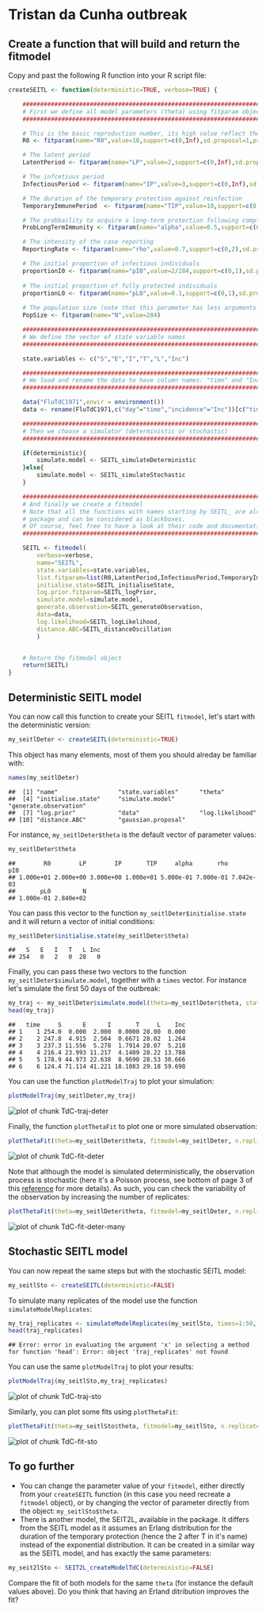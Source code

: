 


# Tristan da Cunha outbreak

## Create a function that will build and return the fitmodel

Copy and past the following R function into your R script file:


```r
createSEITL <- function(deterministic=TRUE, verbose=TRUE) {

	#########################################################################################
	# First we define all model parameters (theta) using fitparam objects.
	#########################################################################################

	# This is the basic reproduction number, its high value reflect the high contact rate among islanders.
	R0 <- fitparam(name="R0",value=10,support=c(0,Inf),sd.proposal=1,prior=list(distribution="dunif",parameters=c(min=1,max=100))) 

	# The latent period
	LatentPeriod <- fitparam(name="LP",value=2,support=c(0,Inf),sd.proposal=0.5,prior=list(distribution="dunif",parameters=c(min=0,max=7))) 

	# The infcetious period
	InfectiousPeriod <- fitparam(name="IP",value=3,support=c(0,Inf),sd.proposal=0.5,prior=list(distribution="dunif",parameters=c(min=0,max=30))) 

	# The duration of the temporary protection against reinfection
	TemporaryImmunePeriod  <- fitparam(name="TIP",value=10,support=c(0,Inf),sd.proposal=2,prior=list(distribution="dunif",parameters=c(min=0,max=50))) 

	# The probbaility to acquire a long-term protection following completion of the temporary immunity
	ProbLongTermImmunity <- fitparam(name="alpha",value=0.5,support=c(0,1),sd.proposal=0.1,prior=list(distribution="dunif",parameters=c(min=0,max=1))) 

	# The intensity of the case reporting
	ReportingRate <- fitparam(name="rho",value=0.7,support=c(0,2),sd.proposal=0.1,prior=list(distribution="dunif",parameters=c(min=0,max=2))) 

	# The initial proportion of infectious individuals
	proportionI0 <- fitparam(name="pI0",value=2/284,support=c(0,1),sd.proposal=1/284,prior=list(distribution="dunif",parameters=c(min=1/284,max=5/284))) 
	
	# The initial proportion of fully protected individuals
	proportionL0 <- fitparam(name="pL0",value=0.1,support=c(0,1),sd.proposal=0.01,prior=list(distribution="dunif",parameters=c(min=0.0,max=0.5))) 
	
	# The population size (note that this parameter has less arguments since it is fixed)	
	PopSize <- fitparam(name="N",value=284) 

	#########################################################################################
	# We define the vector of state variable names
	#########################################################################################

	state.variables <- c("S","E","I","T","L","Inc")

	#########################################################################################
	# We load and rename the data to have column names: "time" and "Inc"
	#########################################################################################

	data("FluTdC1971",envir = environment())
	data <- rename(FluTdC1971,c("day"="time","incidence"="Inc"))[c("time","Inc")]

	#########################################################################################
	# Then we choose a simulator (deterministic or stochastic)
	#########################################################################################

	if(deterministic){
		simulate.model <- SEITL_simulateDeterministic
	}else{
		simulate.model <- SEITL_simulateStochastic
	}

	#########################################################################################
	# And finally we create a fitmodel 
	# Note that all the functions with names starting by SEITL_ are already coded in the 
	# package and can be considered as blackboxes. 
	# Of course, feel free to have a look at their code and documentation.
	#########################################################################################

	SEITL <- fitmodel(
		verbose=verbose,
		name="SEITL",
		state.variables=state.variables,
		list.fitparam=list(R0,LatentPeriod,InfectiousPeriod,TemporaryImmunePeriod,ProbLongTermImmunity,ReportingRate,proportionI0,proportionL0,PopSize), 
		initialise.state=SEITL_initialiseState,
		log.prior.fitparam=SEITL_logPrior,
		simulate.model=simulate.model, 
		generate.observation=SEITL_generateObservation, 
		data=data, 
		log.likelihood=SEITL_logLikelihood,
		distance.ABC=SEITL_distanceOscillation
		) 


	# Return the fitmodel object
	return(SEITL)
}
```

## Deterministic SEITL model

You can now call this function to create your SEITL `fitmodel`, let's start with the deterministic version:


```r
my_seitlDeter <- createSEITL(deterministic=TRUE)
```



This object has many elements, most of them you should alreday be familiar with:


```r
names(my_seitlDeter)
```

```
##  [1] "name"                 "state.variables"      "theta"               
##  [4] "initialise.state"     "simulate.model"       "generate.observation"
##  [7] "log.prior"            "data"                 "log.likelihood"      
## [10] "distance.ABC"         "gaussian.proposal"
```

For instance, `my_seitlDeter$theta` is the default vector of parameter values:

```r
my_seitlDeter$theta
```

```
##        R0        LP        IP       TIP     alpha       rho       pI0 
## 1.000e+01 2.000e+00 3.000e+00 1.000e+01 5.000e-01 7.000e-01 7.042e-03 
##       pL0         N 
## 1.000e-01 2.840e+02
```

You can pass this vector to the function `my_seitlDeter$initialise.state` and it will return a vector of initial conditions:

```r
my_seitlDeter$initialise.state(my_seitlDeter$theta)
```

```
##   S   E   I   T   L Inc 
## 254   0   2   0  28   0
```

Finally, you can pass these two vectors to the function `my_seitlDeter$simulate.model`, together with a `times` vector. For instance let's simulate the first 50 days of the outbreak:


```r
my_traj <- my_seitlDeter$simulate.model(theta=my_seitlDeter$theta, state.init=my_seitlDeter$initialise.state(my_seitlDeter$theta), times=1:50)
head(my_traj)
```

```
##   time     S      E      I       T     L    Inc
## 1    1 254.0  0.000  2.000  0.0000 28.00  0.000
## 2    2 247.8  4.915  2.564  0.6671 28.02  1.264
## 3    3 237.3 11.556  5.278  1.7914 28.07  5.218
## 4    4 216.4 23.993 11.217  4.1409 28.22 13.788
## 5    5 178.9 44.973 22.638  8.9690 28.53 30.666
## 6    6 124.4 71.114 41.221 18.1083 29.18 59.698
```

You can use the function `plotModelTraj` to plot your simulation:


```r
plotModelTraj(my_seitlDeter,my_traj)
```

![plot of chunk TdC-traj-deter](knitr/figure/TdC-traj-deter.png) 

Finally, the function `plotThetaFit` to plot one or more simulated observation:


```r
plotThetaFit(theta=my_seitlDeter$theta, fitmodel=my_seitlDeter, n.replicate=1)
```

![plot of chunk TdC-fit-deter](knitr/figure/TdC-fit-deter.png) 

Note that although the model is simulated deterministically, the observation process is stochastic (here it's a Poisson process, see bottom of page 3 of this [reference](http://data.princeton.edu/wws509/notes/c4.pdf) for more details). As such, you can check the variability of the observation by increasing the number of replicates:


```r
plotThetaFit(theta=my_seitlDeter$theta, fitmodel=my_seitlDeter, n.replicate=100)
```

![plot of chunk TdC-fit-deter-many](knitr/figure/TdC-fit-deter-many.png) 

## Stochastic SEITL model

You can now repeat the same steps but with the stochastic SEITL model:


```r
my_seitlSto <- createSEITL(deterministic=FALSE)
```



To simulate many replicates of the model use the function `simulateModelReplicates`:


```r
my_traj_replicates <- simulateModelReplicates(my_seitlSto, times=1:50, n=50)
head(traj_replicates)
```

```
## Error: error in evaluating the argument 'x' in selecting a method for function 'head': Error: object 'traj_replicates' not found
```

You can use the same `plotModelTraj` to plot your results:


```r
plotModelTraj(my_seitlSto,my_traj_replicates)
```

![plot of chunk TdC-traj-sto](knitr/figure/TdC-traj-sto.png) 

Similarly, you can plot some fits using `plotThetaFit`:


```r
plotThetaFit(theta=my_seitlSto$theta, fitmodel=my_seitlSto, n.replicate=50)
```

![plot of chunk TdC-fit-sto](knitr/figure/TdC-fit-sto.png) 

## To go further

* You can change the parameter value of your `fitmodel`, either directly from your `createSEITL` function (in this case you need recreate a `fitmodel` object), or by changing the vector of parameter directly from the object: `my_seitlSto$theta`.
* There is another model, the SEIT2L, available in the package. It differs from the SEITL model as it assumes an Erlang distribution for the duration of the temporary protection (hence the 2 after T in it's name) instead of the exponential distribution. It can be created in a similar way as the SEITL model, and has exactly the same parameters:


```r
my_seit2lSto <- SEIT2L_createModelTdC(deterministic=FALSE)
```

Compare the fit of both models for the same `theta` (for instance the default values above). Do you think that having an Erland ditribution improves the fit?



